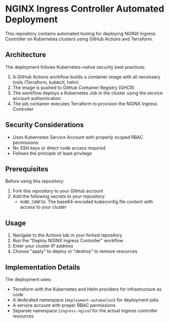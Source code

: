 # NGINX Ingress Controller Automated Deployment

This repository contains automated tooling for deploying NGINX Ingress Controller on Kubernetes clusters using GitHub Actions and Terraform.

## Architecture

The deployment follows Kubernetes-native security best practices:

1. A GitHub Actions workflow builds a container image with all necessary tools (Terraform, kubectl, helm)
2. The image is pushed to GitHub Container Registry (GHCR)
3. The workflow deploys a Kubernetes Job in the cluster using the service account authentication
4. The job container executes Terraform to provision the NGINX Ingress Controller

## Security Considerations

- Uses Kubernetes Service Account with properly scoped RBAC permissions
- No SSH keys or direct node access required
- Follows the principle of least privilege

## Prerequisites

Before using this repository:

1. Fork this repository to your GitHub account
2. Add the following secrets to your repository:
   - `KUBE_CONFIG`: The base64-encoded kubeconfig file content with access to your cluster

## Usage

1. Navigate to the Actions tab in your forked repository
2. Run the "Deploy NGINX Ingress Controller" workflow
3. Enter your cluster IP address
4. Choose "apply" to deploy or "destroy" to remove resources

## Implementation Details

The deployment uses:
- Terraform with the Kubernetes and Helm providers for infrastructure as code
- A dedicated namespace (`deployment-automation`) for deployment jobs
- A service account with proper RBAC permissions
- Separate namespace (`ingress-nginx`) for the actual ingress controller resources
